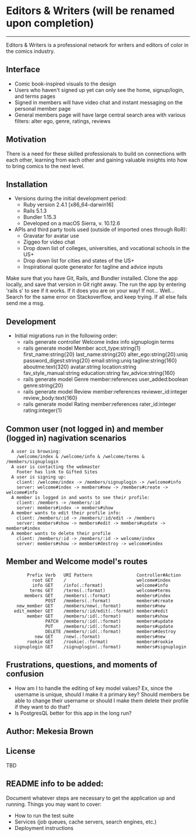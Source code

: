 # Editors & Writers (will be renamed upon completion)
***
Editors & Writers is a professional network for writers and editors of color in the comics industry. 

## Interface
* Comic book-inspired visuals to the design
* Users who haven't signed up yet can only see the home, signup/login, and terms pages
* Signed in members will have video chat and instant messaging on the personal member page
* General members page will have large central search area with various filters: alter ego, genre, ratings, reviews

## Motivation
There is a need for these skilled professionals to build on connections with each other, learning from each other and gaining valuable insights into how to bring comics to the next level.

## Installation
* Versions during the initial development period:
  * Ruby version 2.4.1 [x86_64-darwin16]
  * Rails 5.1.3
  * Bundler 1.15.3
  * Developed on a macOS Sierra, v. 10.12.6
* APIs and third party tools used (outside of imported ones through RoR):
  * Gravatar for avatar use
  * Ziggeo for video chat
  * Drop down list of colleges, universities, and vocational schools in the US+
  * Drop down list for cities and states of the US+
  * Inspirational quote generator for tagline and advice inputs

Make sure that you have Git, Rails, and Bundler installed. Clone the app locally, and save that version in Git right away. The run the app by entering 'rails s' to see if it works. If it does you are on your way! If not... Well... Search for the same error on Stackoverflow, and keep trying. If all else fails send me a msg.

## Development
* Initial migrations run in the following order:
  * rails generate controller Welcome index info signuplogin terms
  * rails generate model Member acct_type:string{1} first_name:string{20} last_name:string{20} alter_ego:string{20}:uniq password_digest:string{20} email:string:uniq tagline:string{160} aboutme:text{320} avatar:string location:string fav_style_manual:string education:string fav_advice:string{160}  
  * rails generate model Genre member:references user_added:boolean genre:string{20} 
  * rails generate model Review member:references reviewer_id:integer review_body:text{160}
  * rails generate model Rating member:references rater_id:integer rating:integer{1} 

## Common user (not logged in) and member (logged in) nagivation scenarios
```
  A user is browsing:
    /welcome/index & /welcome/info & /welcome/terms & /members/signuplogin
  A user is contacting the webmaster
    Footer has link to Gifted Sites 
  A user is signing up: 
    client: /welcome/index -> /members/signuplogin -> /welcome#info
    server: welcome#index -> members#new -> /members#create -> welcome#info
  A member is logged in and wants to see their profile:
    client: /members -> /members/:id
    server: members#index -> members#show
  A member wants to edit their profile info:
    client: /members/:id -> /members/:id/edit -> /members
    server: members#show -> members#edit -> members#update -> members#index
  A member wants to delete their profile
    client: /members/:id -> /members/:id -> welcome/index
    server: members#show -> members#destroy -> welcome#index
```

## Member and Welcome model's routes
```
        Prefix Verb   URI Pattern                 Controller#Action
          root GET    /                           welcome#index
          info GET    /info(.:format)             welcome#info
         terms GET    /terms(.:format)            welcome#terms
       members GET    /members(.:format)          members#index
               POST   /members(.:format)          members#create
    new_member GET    /members/new(.:format)      members#new
   edit_member GET    /members/:id/edit(.:format) members#edit
        member GET    /members/:id(.:format)      members#show
               PATCH  /members/:id(.:format)      members#update
               PUT    /members/:id(.:format)      members#update
               DELETE /members/:id(.:format)      members#destroy
           new GET    /new(.:format)              members#new
        rookie GET    /rookie(.:format)           members#rookie
   signuplogin GET    /signuplogin(.:format)      members#signuplogin
```


## Frustrations, questions, and moments of confusion
- How am I to handle the editing of key model values? Ex, since the username is unique, should I make it a primary key? Should members be able to change their username or should I make them delete their profile if they want to do that?
- Is PostgresQL better for this app in the long run?

## Author: Mekesia Brown

## License
TBD

## README info to be added:
Document whatever steps are necessary to get the application up and running.
Things you may want to cover:
* How to run the test suite
* Services (job queues, cache servers, search engines, etc.)
* Deployment instructions